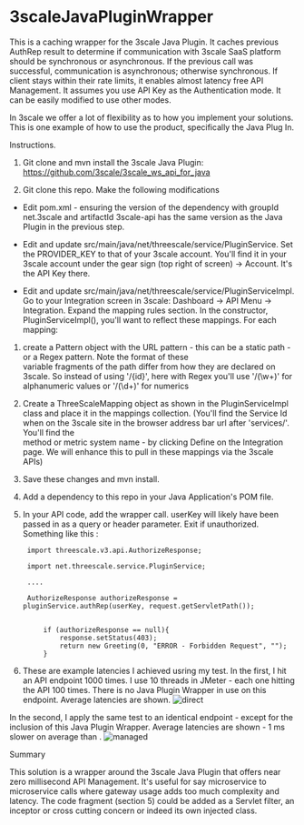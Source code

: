 # 3scaleJavaPluginWrapper
This is a caching wrapper for the 3scale Java Plugin. It caches previous AuthRep result to determine if communication with 3scale SaaS platform should be synchronous or asynchronous. If the previous call was successful, communication is asynchronous; otherwise synchronous. If client stays within their rate limits, it enables almost latency free API Management.
It assumes you use API Key as the Authentication mode. It can be easily modified to use other modes.

In 3scale we offer a lot of flexibility as to how you implement your solutions. This is one example of how to use the product, specifically the Java Plug In.


Instructions.

1) Git clone and mvn install the 3scale Java Plugin: https://github.com/3scale/3scale_ws_api_for_java

2) Git clone this repo. Make the following modifications
    
- Edit pom.xml - ensuring the version of the dependency with groupId net.3scale and artifactId 3scale-api has the same version as the Java Plugin in the previous step.

- Edit and update src/main/java/net/threescale/service/PluginService. Set the PROVIDER_KEY to that of your 3scale account. You'll find it in your 3scale account under the gear sign (top right of screen) -> Account. It's the API Key there.

- Edit and update src/main/java/net/threescale/service/PluginServiceImpl. Go to your Integration screen in 3scale: Dashboard 
-> API Menu -> Integration. Expand the mapping rules section. In the constructor, PluginServiceImpl(), you'll want to 
reflect these mappings. For each mapping:
1) create a Pattern object with the URL pattern - this can be a static path - or a Regex pattern. Note the format of these 	
variable fragments of the path differ from how they are declared on 3scale. So instead of using '/{id}', here with Regex 
you'll use '/(\\w+)' for alphanumeric values or '/(\\d+)' for numerics
2) Create a ThreeScaleMapping object as shown in the PluginServiceImpl class and place it in the mappings collection. 
(You'll find the Service Id when on the 3scale site in the browser address bar url after 'services/'. You'll find the  
method or metric system name - by clicking Define on the Integration page. We will enhance this to pull in these mappings via the 3scale APIs)

3) Save these changes and mvn install.

4) Add a dependency to this repo in your Java Application's POM file.

5) In your API code, add the wrapper call. userKey will likely have been passed in as a query or header parameter. Exit if unauthorized. Something like this :
            
        import threescale.v3.api.AuthorizeResponse;
        
        import net.threescale.service.PluginService;
        
        ....
        
        AuthorizeResponse authorizeResponse = pluginService.authRep(userKey, request.getServletPath());
        

	    	if (authorizeResponse == null){
	    		response.setStatus(403);
	    		return new Greeting(0, "ERROR - Forbidden Request", "");
	    	}

6) These are example latencies I achieved usring my test. 
In the first, I hit an API endpoint 1000 times. I use 10 threads in JMeter - each one hitting the API 100 times. There is no Java Plugin Wrapper in use on this endpoint. Average latencies are shown.
![direct](https://cloud.githubusercontent.com/assets/5570713/22400230/293de02c-e57d-11e6-93c4-a7cdf836fd9a.png)

In the second, I apply the same test to an identical endpoint - except for the inclusion of this Java Plugin Wrapper. Average latencies are shown - 1 ms slower on average than .
![managed](https://cloud.githubusercontent.com/assets/5570713/22400240/32d1c842-e57d-11e6-9f2d-c054478381e0.png)


Summary

This solution is a wrapper around the 3scale Java Plugin that offers near zero millisecond API Management. It's useful for say microservice to microservice calls where gateway usage adds too much complexity and latency. The code fragment (section 5) could be added as a Servlet filter, an inceptor or cross cutting concern or indeed its own injected class. 

